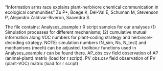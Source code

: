 “Information arms race explains plant-herbivore chemical communication in ecological communities”
Zu P*, Boege K, Del-Val E, Schuman M, Stevenson P, Alejandro Zaldivar-Riveron, Saavedra S. 

The file contains:
Analyses_example.r R script samples for our analyses (1) Simulation processes for different mechanisms; (2) cumulative mutual information along VOC numbers for plant-coding strategy and herbivore-decoding strategy. 
NOTE: simulation numbers (N_sim, Ns, N_test) and mechanisms (mech) can be adjusted.
toolbox.r functions used in Analyses_example.r  can be found there.
AP_obs.csv field observation of AP (animal-plant) matrix (load for r script). 
PV_obs.csv field observation of PV (plant-VOC) matrix (load for r script)
